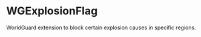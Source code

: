 WGExplosionFlag
===============

WorldGuard extension to block certain explosion causes in specific regions.
